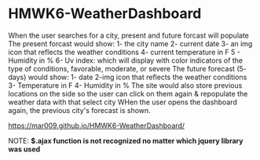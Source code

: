 # HMWK6-WeatherDashboard
When the user searches for a city, present and future forcast will populate
The present forcast would show:
  1- the city name
  2- current date
  3- an img icon that reflects the weather conditions
  4- current temperature in F
  5 - Humidity in %
  6- Uv index: which will display with color indicators of the type of conditions, favorable, moderate, or severe
The future forecast (5- days) would show:
  1- date
  2-img icon that reflects the weather conditions
  3- Temperature in F
  4- Humidity in %
The site would also store previous locations on the side so the user can click on them again & repopulate the weather data with that select city
WHen the user opens the dashboard again, the previous city's forecast is shown. 

https://mar009.github.io/HMWK6-WeatherDashboard/

NOTE: **$.ajax function is not recognized no matter which jquery library was used**
